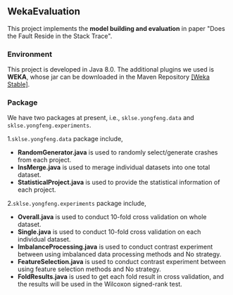 ## WekaEvaluation
This project implements the <b>model building and evaluation</b> in paper "Does the Fault Reside in the Stack Trace". 

### Environment
This project is developed in Java 8.0. The additional plugins we used is <b>WEKA</b>, whose jar can be downloaded in the Maven Repository
<a href="http://mvnrepository.com/artifact/nz.ac.waikato.cms.weka/weka-stable">[Weka Stable]</a>.

### Package
We have two packages at present, i.e., <code>sklse.yongfeng.data</code> and <code>sklse.yongfeng.experiments</code>.

1.<code>sklse.yongfeng.data</code> package include,
<ul>
  <li><b>RandomGenerator.java</b> is used to randomly select/generate crashes from each project.</li>
  <li><b>InsMerge.java</b> is used to merage individual datasets into one total dataset.</li>
  <li><b>StatisticalProject.java</b> is used to provide the statistical information of each project.</li>
</ul>

2.<code>sklse.yongfeng.experiments</code> package include,
<ul>
  <li><b>Overall.java</b> is used to conduct 10-fold cross validation on whole dataset.</li>
  <li><b>Single.java</b> is used to conduct 10-fold cross validation on each individual dataset.</li>
  <li><b>ImbalanceProcessing.java</b> is used to conduct contrast experiment between using imbalanced data processing methods and No strategy.</li>
  <li><b>FeatureSelection.java</b> is used to conduct contrast experiment between using feature selection methods and No strategy.</li>
  <li><b>FoldResults.java</b> is used to get each fold result in cross validation, and the results will be used in the Wilcoxon signed-rank test.</li>
</ul>
